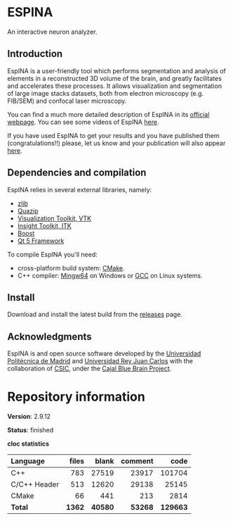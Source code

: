 ESPINA
=======

An interactive neuron analyzer.

## Introduction

EspINA is a user-friendly tool which performs segmentation and analysis of elements in a reconstructed 3D volume of the brain, and greatly facilitates and accelerates these processes. It allows visualization and segmentation of large image stacks datasets, both from electron microscopy (e.g. FIB/SEM) and confocal laser microscopy.

You can find a much more detailed description of EspINA in its [official webpage](https://cajalbbp.es/espina/). You can see some videos of EspINA [here](https://www.youtube.com/channel/UCN3kLTMxaJXkEJrvsJbx-ww).

If you have used EspINA to get your results and you have published them (congratulations!!) please, let us know and your publication will also appear [here](https://cajalbbp.es/espina/#publications).

## Dependencies and compilation

EspINA relies in several external libraries, namely:

- [zlib](https://zlib.net/)
- [Quazip](https://github.com/stachenov/quazip)
- [Visualization Toolkit, VTK](https://vtk.org/download/)
- [Insight Toolkit, ITK](https://itk.org/)
- [Boost](https://www.boost.org/)
- [Qt 5 Framework](https://www.qt.io/)

To compile EspINA you'll need:

- cross-platform build system: [CMake](http://www.cmake.org/cmake/resources/software.html).
- C++ compiler: [Mingw64](http://sourceforge.net/projects/mingw-w64/) on Windows or [GCC](https://gcc.gnu.org/) on Linux systems.

## Install

Download and install the latest build from the [releases](https://github.com/FelixdelasPozas/EspINA/releases) page. 

## Acknowledgments

EspINA is and open source software developed by the [Universidad Politécnica de Madrid](https://www.upm.es/) and [Universidad Rey Juan Carlos](https://www.urjc.es) with the collaboration of [CSIC](https://www.csic.es/), under the [Cajal Blue Brain Project](https://cajalbbp.es). 

# Repository information

**Version**: 2.9.12

**Status**: finished

**cloc statistics**

| Language                     |files          |blank        |comment           |code      |
|:-----------------------------|--------------:|------------:|-----------------:|---------:|
| C++                          | 783           | 27519       | 23917            | 101704   |
| C/C++ Header                 | 513           | 12620       | 29138            |  25145   |
| CMake                        |  66           |   441       |   213            |   2814   |
| **Total**                    | **1362**      | **40580**   | **53268**        | **129663** |
